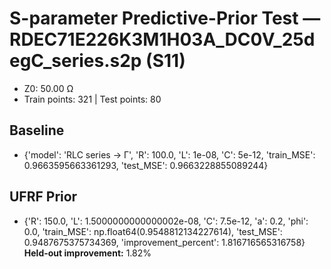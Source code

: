 # S-parameter Predictive-Prior Test — RDEC71E226K3M1H03A_DC0V_25degC_series.s2p (S11)
- Z0: 50.00 Ω
- Train points: 321  |  Test points: 80

## Baseline
- {'model': 'RLC series -> Γ', 'R': 100.0, 'L': 1e-08, 'C': 5e-12, 'train_MSE': 0.9663595663361293, 'test_MSE': 0.9663228855089244}

## UFRF Prior
- {'R': 150.0, 'L': 1.5000000000000002e-08, 'C': 7.5e-12, 'a': 0.2, 'phi': 0.0, 'train_MSE': np.float64(0.9548812134227614), 'test_MSE': 0.9487675375734369, 'improvement_percent': 1.816716565316758}
**Held-out improvement:** 1.82%